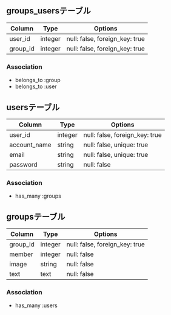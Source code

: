 ## groups_usersテーブル

|Column|Type|Options|
|------|----|-------|
|user_id|integer|null: false, foreign_key: true|
|group_id|integer|null: false, foreign_key: true|

### Association
- belongs_to :group
- belongs_to :user


## usersテーブル

|Column|Type|Options|
|------|----|-------|
|user_id|integer|null: false, foreign_key: true|
|account_name|string|null: false, unique: true|
|email|string|null: false, unique: true|
|password|string|null: false|

### Association
- has_many :groups


## groupsテーブル

|Column|Type|Options|
|------|----|-------|
|group_id|integer|null: false, foreign_key: true|
|member|integer|null: false|
|image|string|null: false|
|text|text|null: false|

### Association
- has_many :users
